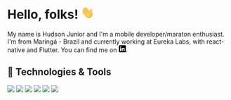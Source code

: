# Hello, folks! <img src="https://raw.githubusercontent.com/HudsonJunior/HudsonJunior/master/wave.gif" width="30px">

My name is Hudson Junior and I'm a mobile developer/maraton enthusiast. I'm from Maringá - Brazil and currently working at Eureka Labs, with react-native and Flutter. You can find me on [![LinkedIn][2.2]][3].

## 🔧 Technologies & Tools
![](https://img.shields.io/badge/Editor-IntelliJ_IDEA-informational?style=flat&logo=intellij-idea&logoColor=white&color=2bbc8a)
![](https://img.shields.io/badge/Code-Python-informational?style=flat&logo=python&logoColor=white&color=2bbc8a)
![](https://img.shields.io/badge/Code-JavaScript-informational?style=flat&logo=javascript&logoColor=white&color=2bbc8a)
![](https://img.shields.io/badge/Code-Dart-informational?style=flat&logo=dart&logoColor=white&color=2bbc8a)
![](https://img.shields.io/badge/Tools-Flutter-informational?style=flat&logo=flutter&logoColor=white&color=2bbc8a)
![](https://img.shields.io/badge/Tools-React-Native-informational?style=flat&logo=react&logoColor=white&color=2bbc8a)

<!-- Icons -->
[2.2]: https://raw.githubusercontent.com/HudsonJunior/HudsonJunior/master/linkedin-3-16.png (LinkedIn)

<!-- Links to your social media accounts -->

[3]: https://www.linkedin.com/in/hudson-p-46583011a/
<!--
**HudsonJunior/HudsonJunior** is a ✨ _special_ ✨ repository because its `README.md` (this file) appears on your GitHub profile.

Here are some ideas to get you started:

- 🔭 I’m currently working on ...
- 🌱 I’m currently learning ...
- 👯 I’m looking to collaborate on ...
- 🤔 I’m looking for help with ...
- 💬 Ask me about ...
- 📫 How to reach me: ...
- 😄 Pronouns: ...
- ⚡ Fun fact: ...
-->
